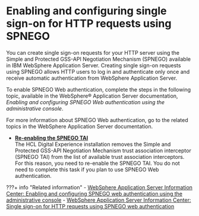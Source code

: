 # Enabling and configuring single sign-on for HTTP requests using SPNEGO

You can create single sign-on requests for your HTTP server using the Simple and Protected GSS-API Negotiation Mechanism (SPNEGO) available in IBM WebSphere Application Server. Creating single sign-on requests using SPNEGO allows HTTP users to log in and authenticate only once and receive automatic authentication from WebSphere Application Server.

To enable SPNEGO Web authentication, complete the steps in the following topic, available in the WebSphere® Application Server documentation, *Enabling and configuring SPNEGO Web authentication using the administrative console*.

For more information about SPNEGO Web authentication, go to the related topics in the WebSphere Application Server documentation.

-   **[Re-enabling the SPNEGO TAI](../enable_spnego/cfg_spnego.md)**  
The HCL Digital Experience installation removes the Simple and Protected GSS-API Negotiation Mechanism trust association interceptor (SPNEGO TAI) from the list of available trust association interceptors. For this reason, you need to re-enable the SPNEGO TAI. You do not need to complete this task if you plan to use SPNEGO Web authentication.


???+ info "Related information"
    - [WebSphere Application Server Information Center: Enabling and configuring SPNEGO web authentication using the administrative console](https://www.ibm.com/docs/en/ibm-http-server/8.5.5?topic=SSEQTJ_8.5.5/com.ibm.websphere.nd.multiplatform.doc/ae/tsec_SPNEGO_config.htm)
    - [WebSphere Application Server Information Center: Single sign-on for HTTP requests using SPNEGO web authentication](https://www.ibm.com/docs/en/SSAW57_8.5.5/com.ibm.websphere.nd.multiplatform.doc/ae/csec_SPNEGO_explain.html)

